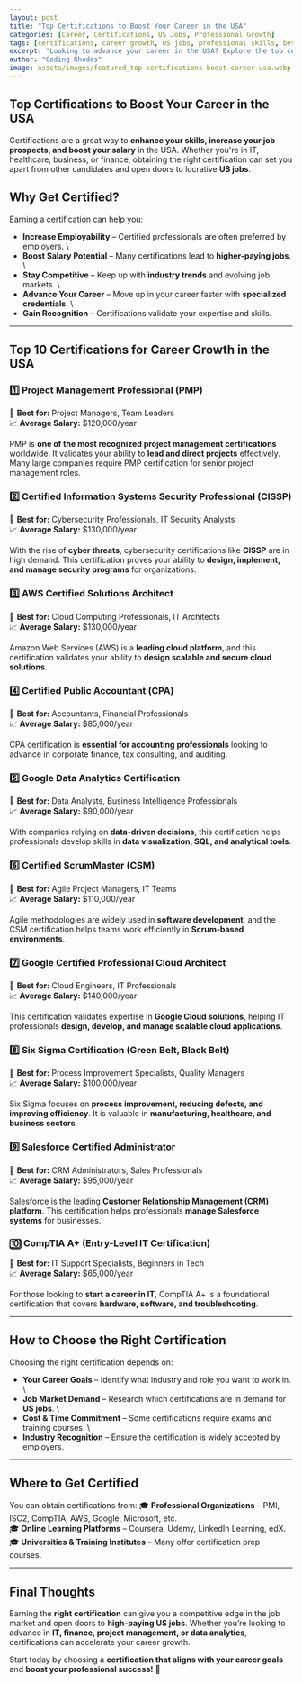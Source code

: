 ```yaml
---
layout: post
title: "Top Certifications to Boost Your Career in the USA"
categories: [Career, Certifications, US Jobs, Professional Growth]
tags: [certifications, career growth, US jobs, professional skills, best certifications]
excerpt: "Looking to advance your career in the USA? Explore the top certifications that can help you land high-paying US jobs and stand out in the job market."
author: "Coding Rhodes"
image: assets/images/featured_top-certifications-boost-career-usa.webp
---
```


## Top Certifications to Boost Your Career in the USA

Certifications are a great way to **enhance your skills, increase your job prospects, and boost your salary** in the USA. Whether you're in IT, healthcare, business, or finance, obtaining the right certification can set you apart from other candidates and open doors to lucrative **US jobs**.

## Why Get Certified?

Earning a certification can help you:
-  **Increase Employability** – Certified professionals are often preferred by employers. \
-  **Boost Salary Potential** – Many certifications lead to **higher-paying jobs**. \
-  **Stay Competitive** – Keep up with **industry trends** and evolving job markets. \
-  **Advance Your Career** – Move up in your career faster with **specialized credentials**. \
-  **Gain Recognition** – Certifications validate your expertise and skills. 

---

## Top 10 Certifications for Career Growth in the USA

### 1️⃣ Project Management Professional (PMP)
📍 **Best for:** Project Managers, Team Leaders \
📈 **Average Salary:** $120,000/year

PMP is **one of the most recognized project management certifications** worldwide. It validates your ability to **lead and direct projects** effectively. Many large companies require PMP certification for senior project management roles.

### 2️⃣ Certified Information Systems Security Professional (CISSP)
📍 **Best for:** Cybersecurity Professionals, IT Security Analysts \
📈 **Average Salary:** $130,000/year

With the rise of **cyber threats**, cybersecurity certifications like **CISSP** are in high demand. This certification proves your ability to **design, implement, and manage security programs** for organizations.

### 3️⃣ AWS Certified Solutions Architect
📍 **Best for:** Cloud Computing Professionals, IT Architects \
📈 **Average Salary:** $130,000/year

Amazon Web Services (AWS) is a **leading cloud platform**, and this certification validates your ability to **design scalable and secure cloud solutions**.

### 4️⃣ Certified Public Accountant (CPA)
📍 **Best for:** Accountants, Financial Professionals \
📈 **Average Salary:** $85,000/year

CPA certification is **essential for accounting professionals** looking to advance in corporate finance, tax consulting, and auditing.

### 5️⃣ Google Data Analytics Certification
📍 **Best for:** Data Analysts, Business Intelligence Professionals \
📈 **Average Salary:** $90,000/year

With companies relying on **data-driven decisions**, this certification helps professionals develop skills in **data visualization, SQL, and analytical tools**.

### 6️⃣ Certified ScrumMaster (CSM)
📍 **Best for:** Agile Project Managers, IT Teams \
📈 **Average Salary:** $110,000/year

Agile methodologies are widely used in **software development**, and the CSM certification helps teams work efficiently in **Scrum-based environments**.

### 7️⃣ Google Certified Professional Cloud Architect
📍 **Best for:** Cloud Engineers, IT Professionals \
📈 **Average Salary:** $140,000/year

This certification validates expertise in **Google Cloud solutions**, helping IT professionals **design, develop, and manage scalable cloud applications**.

### 8️⃣ Six Sigma Certification (Green Belt, Black Belt)
📍 **Best for:** Process Improvement Specialists, Quality Managers \
📈 **Average Salary:** $100,000/year

Six Sigma focuses on **process improvement, reducing defects, and improving efficiency**. It is valuable in **manufacturing, healthcare, and business sectors**.

### 9️⃣ Salesforce Certified Administrator
📍 **Best for:** CRM Administrators, Sales Professionals \
📈 **Average Salary:** $95,000/year

Salesforce is the leading **Customer Relationship Management (CRM) platform**. This certification helps professionals **manage Salesforce systems** for businesses.

### 🔟 CompTIA A+ (Entry-Level IT Certification)
📍 **Best for:** IT Support Specialists, Beginners in Tech \
📈 **Average Salary:** $65,000/year

For those looking to **start a career in IT**, CompTIA A+ is a foundational certification that covers **hardware, software, and troubleshooting**.

---

## How to Choose the Right Certification

Choosing the right certification depends on:
-  **Your Career Goals** – Identify what industry and role you want to work in. \
-  **Job Market Demand** – Research which certifications are in demand for **US jobs**. \
-  **Cost & Time Commitment** – Some certifications require exams and training courses. \
-  **Industry Recognition** – Ensure the certification is widely accepted by employers. 

---

## Where to Get Certified

You can obtain certifications from:
🎓 **Professional Organizations** – PMI, ISC2, CompTIA, AWS, Google, Microsoft, etc. \
🎓 **Online Learning Platforms** – Coursera, Udemy, LinkedIn Learning, edX. \
🎓 **Universities & Training Institutes** – Many offer certification prep courses.

---

## Final Thoughts

Earning the **right certification** can give you a competitive edge in the job market and open doors to **high-paying US jobs**. Whether you’re looking to advance in **IT, finance, project management, or data analytics**, certifications can accelerate your career growth.

Start today by choosing a **certification that aligns with your career goals** and **boost your professional success!** 🚀

